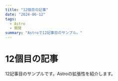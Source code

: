 ```yaml
---
title: "12個目の記事"
date: "2024-06-12"
tags:
  - Astro
  - 開発
summary: "Astroで12記事目のサンプル。"
---
```


# 12個目の記事

12記事目のサンプルです。Astroの拡張性を紹介します。 